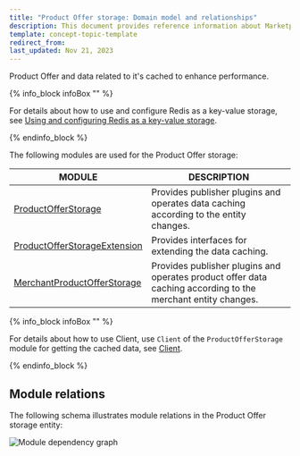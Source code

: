 ```yaml
---
title: "Product Offer storage: Domain model and relationships"
description: This document provides reference information about Marketplace Product Offer storage.
template: concept-topic-template
redirect_from:
last_updated: Nov 21, 2023
---
```


Product Offer and data related to it's cached to enhance performance.

{% info_block infoBox "" %}

For details about how to use and configure Redis as a key-value storage, see [Using and configuring Redis as a key-value storage](/docs/dg/dev/backend-development/client/use-and-configure-redis-as-a-key-value-storage.html).

{% endinfo_block %}

The following modules are used for the Product Offer storage:

| MODULE  | DESCRIPTION |
|---------------|----------------|
| [ProductOfferStorage](https://github.com/spryker/product-offer-storage)                                     | Provides publisher plugins and operates data caching according to the entity changes.                        |
| [ProductOfferStorageExtension](https://github.com/spryker/product-offer-storage-extension)                  | Provides interfaces for extending the data caching.                                                          |
| [MerchantProductOfferStorage](https://github.com/spryker/merchant-product-offer-storage)                    | Provides publisher plugins and operates product offer data caching according to the merchant entity changes. |


{% info_block infoBox "" %}

For details about how to use Client, use `Client` of the `ProductOfferStorage` module for getting the cached data, see [Client](/docs/dg/dev/backend-development/client/client.html).

{% endinfo_block %}

## Module relations

The following schema illustrates module relations in the Product Offer storage entity:

![Module dependency graph](https://confluence-connect.gliffy.net/embed/image/143ce2da-e590-4a06-994e-f969ef342cea.png?utm_medium=live&utm_source=confluence)
